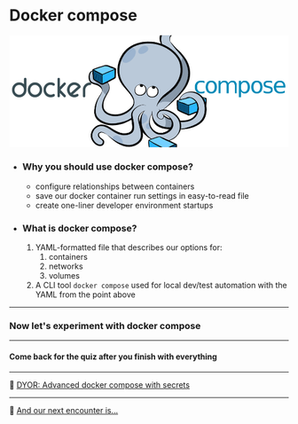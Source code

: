 # Docker compose
![](../../media/module-4/docker_compose.png)
- ### Why you should use docker compose?
  - configure relationships between containers
  - save our docker container run settings in easy-to-read file
  - create one-liner developer environment startups
- ### What is docker compose?
  1. YAML-formatted file that describes our options for:
     1. containers
     2. networks
     3. volumes
  2. A CLI tool `docker compose` used for local dev/test automation with the YAML from the point above

<hr>

### Now let's experiment with docker compose
<hr>

#### Come back for the quiz after you finish with everything

<hr>

🌌 [DYOR: Advanced docker compose with secrets](https://blog.ruanbekker.com/blog/2017/11/23/use-docker-secrets-with-mysql-on-docker-swarm/)

<hr>

🌌 [And our next encounter is...](../5-container-registries/class-1.md)